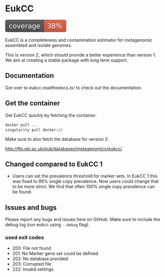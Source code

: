# EukCC 

![Coverage.py coverage](badges/coverage.svg)

EukCC is a completeness and contamination estimator for metagenomic assembled
and isolate genomes.

This is version 2, which should provide a better experience than
version 1. We aim at creating a stable package with long term support.

## Documentation
Got over to eukcc.readthedocs.io/ to check out the documentation.

## Get the container

Get EukCC quickly by fetching the container.
```
docker pull ...
singularity pull docker://
```
Make sure to also fetch the database for version 2:

http://ftp.ebi.ac.uk/pub/databases/metagenomics/eukcc/



## Changed compared to EukCC 1
- Users can set the prevalence threshold  for marker sets. In EukCC 1 
  this was fixed to 98% single copy prevalence.  Now users could change that to be more strict.
  We find that often 100% single copy prevalence can be found. 

## Issues and bugs

Please report any bugs and issues here on GitHub. Make sure to
include the debug log (run eukcc using `--debug` flag).

### used exit codes
- 200: File not found
- 201: No Marker gene set could be defined
- 202: No database provided
- 203: Corrupted file
- 222: Invalid settings


